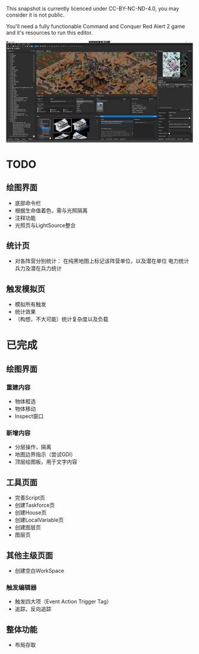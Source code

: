 This snapshot is currently licenced under CC-BY-NC-ND-4.0, you may consider it is not public.


You'll need a fully functionable Command and Conquer Red Alert 2 game and it's resources to run this editor.


![Preview Screenshot, with mission map Epsilon 24: The Babel from Mental Omega](pic/preview-migdal.png)


# TODO

## 绘图界面
* 底部命令栏
* 根据生命值着色，需与光照隔离
* 注释功能
* 光照页与LightSource整合

## 统计页
* 对各阵营分别统计：
    在纯黑地图上标记该阵营单位，以及潜在单位
    电力统计
    兵力及潜在兵力统计
## 触发模拟页
* 模拟所有触发
* 统计效果
* （构想，不大可能）统计复杂度以及负载

# 已完成

## 绘图界面
### 重建内容
* 物体框选
* 物体移动
* Inspect窗口
### 新增内容
* 分层操作，隔离
* 地图边界指示（尝试GDI）
* 顶层绘图板，用于文字内容

## 工具页面
* 完善Script页
* 创建Taskforce页
* 创建House页
* 创建LocalVariable页
* 创建图层页
* 图层页

## 其他主级页面
* 创建空白WorkSpace
### 触发编辑器
* 触发四大项（Event Action Trigger Tag）
* 追踪，反向追踪

## 整体功能
* 布局存取
